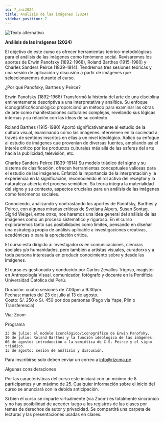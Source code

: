 ```yaml
---
id: 7_ani2024
title: Análisis de las imágenes (2024)
sidebar_position: 7
---
```


![Texto alternativo](imgs/7_AIG_2024.png)
  
**Análisis de las imágenes (2024)**

El objetivo de este curso es ofrecer herramientas teórico-metodológicas para el análisis de las imágenes como fenómeno social. Revisaremos los aportes de Erwin Panofsky (1892-1968), Roland Barthes (1915-1980) y Charles Sanders Peirce (1839-1914). Tendremos tres sesiones teóricas y una sesión de aplicación y discusión a partir de imágenes que seleccionaremos durante el curso.

¿Por qué Panofsky, Barthes y Peirce?

Erwin Panofsky (1892-1968) Transformó la historia del arte de una disciplina eminentemente descriptiva a una interpretativa y analítica. Su enfoque iconográfico/iconológico proporcionó un método para examinar las obras de arte como manifestaciones culturales complejas, revelando sus lógicas internas y su relación con las ideas de su contexto.

Roland Barthes (1915-1980) Aportó significativamente al estudio de la cultura visual, examinando cómo las imágenes intervienen en la sociedad a través de sentidos inscritos en ellas a un nivel ideológico. Aplicó su enfoque al estudio de imágenes que provenían de diversas fuentes, ampliando así el interés crítico por los productos culturales más allá de las esferas del arte hacia la publicidad, televisión, etc.

Charles Sanders Peirce (1839-1914) Su modelo triádico del signo y su sistema de clasificación, ofrecen herramientas conceptuales valiosas para el estudio de las imágenes. Enfatizó la importancia de la interpretación y la experiencia en la significación, reconociendo el rol activo del receptor y la naturaleza abierta del proceso semiótico. Su teoría integra la materialidad del signo y su contexto, aspectos cruciales para un análisis de las imágenes como fenómenos sociales.

Conociendo, analizando y contrastando los aportes de Panofsky, Barthes y Peirce, con algunas miradas críticas de Svetlana Alpers, Susan Sontag, Sigrid Weigel, entre otrxs, nos haremos una idea general del análisis de las imágenes como un proceso sistemático y riguroso. En el curso exploraremos tanto sus posibilidades como límites, pensando en diseñar una estrategia propia de análisis aplicable a investigaciones creativas, académicas o para la apreciación crítica.

El curso está dirigido a: investigadorxs en comunicaciones, ciencias sociales y/o humanidades, pero también a artistas visuales, curadorxs y a toda persona interesada en producir conocimiento sobre y desde las imágenes.

El curso es gestionado y conducido por Carlos Zevallos Trigoso, magíster en Antropología Visual, comunicador, fotógrafo y docente en la Pontificia Universidad Católica del Perú.  

Duración: cuatro sesiones de 7:00pm  a 9:30pm.  
Fechas: martes del 23 de julio al 13 de agosto.  
Costo: S/. 250 o S/. 450 por dos personas (Pago vía Yape, Plin o Transferencia)

Vía: Zoom

Programa

    23 de julio: el modelo iconológico/iconográfico de Erwin Panofsky.  
    30 de julio: Roland Barthes y la función ideológica de las imágenes.  
    06 de agosto: introducción a la semiótica de C.S. Peirce y el signo triádico.  
    13 de agosto: sesión de análisis y discusión.

Para inscribirse solo deben enviar un correo a info@rizoma.pe

Algunas consideraciones

Por las características del curso este iniciará con un mínimo de 8 participantes y un máximo de 25\. Cualquier información sobre el inicio del curso se anunciará con la debida anticipación.

Si bien el curso se imparte virtualmente (vía Zoom) es totalmente sincrónico y no hay posibilidad de acceder luego a los registros de las clases por temas de derechos de autor y privacidad. Se compartirá una carpeta de lecturas y las presentaciones usadas en clases.

